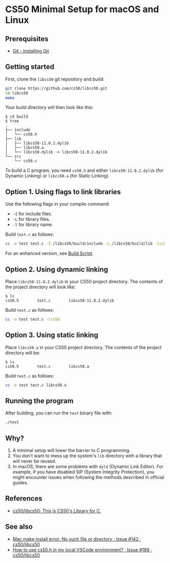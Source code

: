 # CS50 Minimal Setup for macOS and Linux

## Prerequisites

- [Git - Installing Git](https://git-scm.com/book/en/v2/Getting-Started-Installing-Git)

## Getting started

First, clone the `libcs50` git repository and build:

```sh
git clone https://github.com/cs50/libcs50.git
cd libcs50
make
```

Your build directory will then look like this:

```console
$ cd build
$ tree
.
├── include
│   └── cs50.h
├── lib
│   ├── libcs50-11.0.2.dylib
│   ├── libcs50.a
│   └── libcs50.dylib -> libcs50-11.0.2.dylib
└── src
    └── cs50.c
```

To build a C program, you need `cs50.h` and either `libcs50-11.0.2.dylib` (for Dynamic Linking) or `libcs50.a` (for Static Linking).

## Option 1. Using flags to link libraries

Use the following flags in your compile command:

- `-I` for include files.
- `-L` for library files.
- `-l` for library name.

Build `test.c` as follows:

```sh
cc -o test test.c -I./libcs50/build/include -L./libcs50/build/lib -lcs50
```

For an enhanced version, see [Build Script](./build.sh).

## Option 2. Using dynamic linking

Place `libcs50-11.0.2.dylib` in your CS50 project directory. The contents of the project directory will look like:

```console
$ ls
cs50.h        test.c        libcs50-11.0.2.dylib
```

Build `test.c` as follows:

```sh
cc -o test test.c -lcs50
```

## Option 3. Using static linking

Place `libcs50.a` in your CS50 project directory. The contents of the project directory will be:

```console
$ ls
cs50.h        test.c        libcs50.a
```

Build `test.c` as follows:

```sh
cc -o test test.c libcs50.a
```

## Running the program

After building, you can run the `test` binary file with:

```sh
./test
```

## Why?

1. A minimal setup will lower the barrier to C programming.
2. You don't want to mess up the system's `lib` directory with a library that will never be reused.
3. In macOS, there are some problems with `dyld` (Dynamic Link Editor). For example, if you have disabled SIP (System Integrity Protection), you might encounter issues when following the methods described in official guides.

## References

- [cs50/libcs50: This is CS50's Library for C.](https://github.com/cs50/libcs50)

## See also

- [Mac make install error: No such file or directory · Issue #142 · cs50/libcs50](https://github.com/cs50/libcs50/issues/142)
- [How to use cs50.h in my local VSCode environment? · Issue #189 · cs50/libcs50](https://github.com/cs50/libcs50/issues/189)

